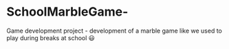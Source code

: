 # SchoolMarbleGame-
Game development project - development of a marble game like we used to play during breaks at school 😃

